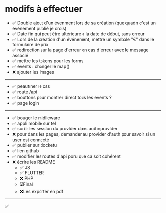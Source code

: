 # modifs à effectuer
- ✅ Double ajout d'un évenment lors de sa création (que quadn c'est un événement publié je crois)
- ✅ Date fin qui peut être ultérieure à la date de début, sans erreur
- ✅ Lors de la création d'un événement, mettre un symbole "€" dans le formulaire de prix
- ✅ redirection sur la page d'erreur en cas d'erreur avec le message associé
- ✅ mettre les tokens pour les forms
- ✅ events : changer le map()
- ❌ ajouter les images
---
- ✅ peaufiner le css
- ✅ route /api
- ✅ bouttons pour montrer direct tous les events ?
- ✅ page login
---
- ✅ bouger le midlleware
- ✅ appli mobile sur tel
- ✅ sortir les session du provider dans authnprovider
- ❌ pour dans les pages, demander au provider d'auth pour savoir si un user est connecté
- ✅ publier sur docketu
- ✅ lien github
- ✅ modifier les routes d'api poru que ca soit cohérent
- ❌ écrire les README
  - ✅ JS
  - ✅ FLUTTER
  - ❌ PHP
  - ⌛Final
  - ❌Les exporter en pdf
---
✅